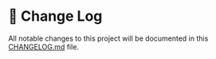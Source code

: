 # 📃 Change Log

All notable changes to this project will be documented in this [CHANGELOG.md](https://github.com/hashgraph/guardian/releases) file.
